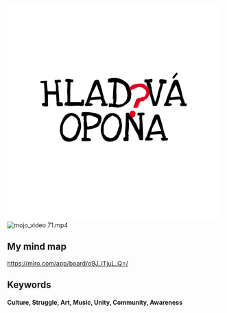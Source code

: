 <img src="logo_cerne.png" alt="logo_cerne.png" width="500"/>

<img src="mojo_video 71.mp4" alt="mojo_video 71.mp4" width="500"/>

## My mind map
https://miro.com/app/board/o9J_lTjuL_Q=/

## Keywords

#### Culture, Struggle, Art, Music, Unity, Community, Awareness
